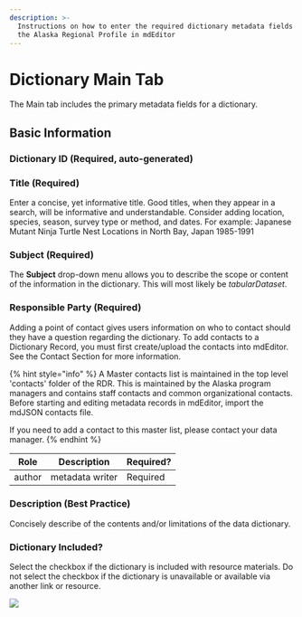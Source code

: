 ```yaml
---
description: >-
  Instructions on how to enter the required dictionary metadata fields based on
  the Alaska Regional Profile in mdEditor
---
```


# Dictionary Main Tab

The Main tab includes the primary metadata fields for a dictionary.

## Basic Information

### Dictionary ID (Required, auto-generated)

### Title (Required)

Enter a concise, yet informative title. Good titles, when they appear in a search, will be informative and understandable.  Consider adding location, species, season, survey type or method, and dates.  For example: Japanese Mutant Ninja Turtle Nest Locations in North Bay, Japan 1985-1991

### Subject (Required)

The **Subject** drop-down menu allows you to describe the scope or content of the information in the dictionary. This will most likely be _tabularDataset_.

### Responsible Party (Required)

Adding a point of contact gives users information on who to contact should they have a question regarding the dictionary. To add contacts to a Dictionary Record, you must first create/upload the contacts into mdEditor. See the Contact Section for more information.

{% hint style="info" %}
A Master contacts list is maintained in the top level 'contacts' folder of the RDR.  This is maintained by the Alaska program managers and contains staff contacts and common organizational contacts. Before starting and editing metadata records in mdEditor, import the mdJSON contacts file.

If you need to add a contact to this master list, please contact your data manager.&#x20;
{% endhint %}

| Role   | Description     | Required? |
| ------ | --------------- | --------- |
| author | metadata writer | Required  |

### Description (Best Practice)

Concisely describe of the contents and/or limitations of the data dictionary.

### Dictionary Included?

Select the checkbox if the dictionary is included with resource materials. Do not select the checkbox if the dictionary is unavailable or available via another link or resource.

![](<../.gitbook/assets/main\_dictionary\_record (1).png>)
